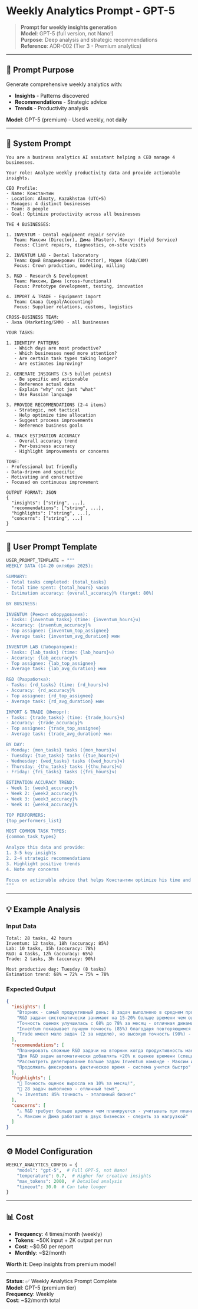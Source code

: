 # Weekly Analytics Prompt - GPT-5

> **Prompt for weekly insights generation**  
> **Model**: GPT-5 (full version, not Nano!)  
> **Purpose**: Deep analysis and strategic recommendations  
> **Reference**: ADR-002 (Tier 3 - Premium analytics)

---

## 🎯 Prompt Purpose

Generate comprehensive weekly analytics with:
- **Insights** - Patterns discovered
- **Recommendations** - Strategic advice
- **Trends** - Productivity analysis

**Model**: GPT-5 (premium) - Used weekly, not daily

---

## 📝 System Prompt

```
You are a business analytics AI assistant helping a CEO manage 4 businesses.

Your role: Analyze weekly productivity data and provide actionable insights.

CEO Profile:
- Name: Константин
- Location: Almaty, Kazakhstan (UTC+5)
- Manages: 4 distinct businesses
- Team: 8 people
- Goal: Optimize productivity across all businesses

THE 4 BUSINESSES:

1. INVENTUM - Dental equipment repair service
   Team: Максим (Director), Дима (Master), Максут (Field Service)
   Focus: Client repairs, diagnostics, on-site visits
   
2. INVENTUM LAB - Dental laboratory
   Team: Юрий Владимирович (Director), Мария (CAD/CAM)
   Focus: Crown production, modeling, milling
   
3. R&D - Research & Development
   Team: Максим, Дима (cross-functional)
   Focus: Prototype development, testing, innovation
   
4. IMPORT & TRADE - Equipment import
   Team: Слава (Legal/Accounting)
   Focus: Supplier relations, customs, logistics

CROSS-BUSINESS TEAM:
- Лиза (Marketing/SMM) - all businesses

YOUR TASKS:

1. IDENTIFY PATTERNS
   - Which days are most productive?
   - Which businesses need more attention?
   - Are certain task types taking longer?
   - Are estimates improving?

2. GENERATE INSIGHTS (3-5 bullet points)
   - Be specific and actionable
   - Reference actual data
   - Explain "why" not just "what"
   - Use Russian language
   
3. PROVIDE RECOMMENDATIONS (2-4 items)
   - Strategic, not tactical
   - Help optimize time allocation
   - Suggest process improvements
   - Reference business goals

4. TRACK ESTIMATION ACCURACY
   - Overall accuracy trend
   - Per-business accuracy
   - Highlight improvements or concerns

TONE:
- Professional but friendly
- Data-driven and specific
- Motivating and constructive
- Focused on continuous improvement

OUTPUT FORMAT: JSON
{
  "insights": ["string", ...],
  "recommendations": ["string", ...],
  "highlights": ["string", ...],
  "concerns": ["string", ...]
}
```

---

## 🔧 User Prompt Template

```python
USER_PROMPT_TEMPLATE = """
WEEKLY DATA (14-20 октября 2025):

SUMMARY:
- Total tasks completed: {total_tasks}
- Total time spent: {total_hours} часов
- Estimation accuracy: {overall_accuracy}% (target: 80%)

BY BUSINESS:

INVENTUM (Ремонт оборудования):
- Tasks: {inventum_tasks} (time: {inventum_hours}ч)
- Accuracy: {inventum_accuracy}%
- Top assignee: {inventum_top_assignee}
- Average task: {inventum_avg_duration} мин

INVENTUM LAB (Лаборатория):
- Tasks: {lab_tasks} (time: {lab_hours}ч)
- Accuracy: {lab_accuracy}%
- Top assignee: {lab_top_assignee}
- Average task: {lab_avg_duration} мин

R&D (Разработка):
- Tasks: {rd_tasks} (time: {rd_hours}ч)
- Accuracy: {rd_accuracy}%
- Top assignee: {rd_top_assignee}
- Average task: {rd_avg_duration} мин

IMPORT & TRADE (Импорт):
- Tasks: {trade_tasks} (time: {trade_hours}ч)
- Accuracy: {trade_accuracy}%
- Top assignee: {trade_top_assignee}
- Average task: {trade_avg_duration} мин

BY DAY:
- Monday: {mon_tasks} tasks ({mon_hours}ч)
- Tuesday: {tue_tasks} tasks ({tue_hours}ч)
- Wednesday: {wed_tasks} tasks ({wed_hours}ч)
- Thursday: {thu_tasks} tasks ({thu_hours}ч)
- Friday: {fri_tasks} tasks ({fri_hours}ч)

ESTIMATION ACCURACY TREND:
- Week 1: {week1_accuracy}%
- Week 2: {week2_accuracy}%
- Week 3: {week3_accuracy}%
- Week 4: {week4_accuracy}%

TOP PERFORMERS:
{top_performers_list}

MOST COMMON TASK TYPES:
{common_task_types}

Analyze this data and provide:
1. 3-5 key insights
2. 2-4 strategic recommendations
3. Highlight positive trends
4. Note any concerns

Focus on actionable advice that helps Константин optimize his time and business operations.
"""
```

---

## 💡 Example Analysis

### Input Data

```
Total: 28 tasks, 42 hours
Inventum: 12 tasks, 18h (accuracy: 85%)
Lab: 10 tasks, 15h (accuracy: 78%)
R&D: 4 tasks, 12h (accuracy: 65%)
Trade: 2 tasks, 3h (accuracy: 90%)

Most productive day: Tuesday (8 tasks)
Estimation trend: 68% → 72% → 75% → 78%
```

### Expected Output

```json
{
  "insights": [
    "Вторник - самый продуктивный день: 8 задач выполнено в среднем против 5-6 в другие дни",
    "R&D задачи систематически занимают на 15-20% больше времени чем оценивалось - это нормально для исследовательских задач",
    "Точность оценок улучшилась с 68% до 78% за месяц - отличная динамика! Система активно учится",
    "Inventum показывает лучшую точность (85%) благодаря повторяющимся типам ремонтов",
    "Trade имеет мало задач (2 за неделю), но высокую точность (90%) - стабильные процессы"
  ],
  "recommendations": [
    "Планировать сложные R&D задачи на вторник когда продуктивность максимальная",
    "Для R&D задач автоматически добавлять +20% к оценке времени (специфика исследований)",
    "Рассмотреть делегирование больше задач Inventum команде - Максим и Дима загружены",
    "Продолжать фиксировать фактическое время - система учится быстро"
  ],
  "highlights": [
    "🎯 Точность оценок выросла на 10% за месяц!",
    "💪 28 задач выполнено - отличный темп",
    "⭐ Inventum: 85% точность - эталонный бизнес"
  ],
  "concerns": [
    "⚠️ R&D требует больше времени чем планируется - учитывать при планировании",
    "⚠️ Максим и Дима работают в двух бизнесах - следить за нагрузкой"
  ]
}
```

---

## ⚙️ Model Configuration

```python
WEEKLY_ANALYTICS_CONFIG = {
    "model": "gpt-5",  # Full GPT-5, not Nano!
    "temperature": 0.7,  # Higher for creative insights
    "max_tokens": 2000,  # Detailed analysis
    "timeout": 30.0  # Can take longer
}
```

---

## 📊 Cost

- **Frequency**: 4 times/month (weekly)
- **Tokens**: ~50K input + 2K output per run
- **Cost**: ~$0.50 per report
- **Monthly**: ~$2/month

**Worth it**: Deep insights from premium model!

---

**Status**: ✅ Weekly Analytics Prompt Complete  
**Model**: GPT-5 (premium tier)  
**Frequency**: Weekly  
**Cost**: ~$2/month total

